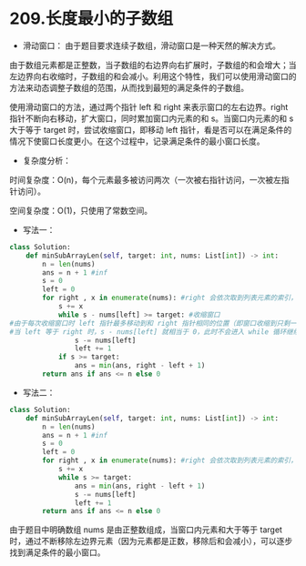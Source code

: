 # 209.长度最小的子数组

- 滑动窗口： 由于题目要求连续子数组，滑动窗口是一种天然的解决方式。

由于数组元素都是正整数，当子数组的右边界向右扩展时，子数组的和会增大；当左边界向右收缩时，子数组的和会减小。利用这个特性，我们可以使用滑动窗口的方法来动态调整子数组的范围，从而找到最短的满足条件的子数组。

使用滑动窗口的方法，通过两个指针 left 和 right 来表示窗口的左右边界。right 指针不断向右移动，扩大窗口，同时累加窗口内元素的和 s。当窗口内元素的和 s 大于等于 target 时，尝试收缩窗口，即移动 left 指针，看是否可以在满足条件的情况下使窗口长度更小。在这个过程中，记录满足条件的最小窗口长度。

- 复杂度分析：
  
时间复杂度：O(n)，每个元素最多被访问两次（一次被右指针访问，一次被左指针访问）。

空间复杂度：O(1)，只使用了常数空间。

- 写法一：
  
```Python
class Solution:
    def minSubArrayLen(self, target: int, nums: List[int]) -> int:
        n = len(nums)
        ans = n + 1 #inf
        s = 0
        left = 0
        for right , x in enumerate(nums): #right 会依次取到列表元素的索引，x 会依次取到列表中的元素。 x = nums[right] 扩大滑动窗口的范围
            s += x
            while s - nums[left] >= target: #收缩窗口
#由于每次收缩窗口时 left 指针最多移动到和 right 指针相同的位置（即窗口收缩到只剩一个元素）
#当 left 等于 right 时，s - nums[left] 就相当于 0，此时不会进入 while 循环继续收缩窗口，因为 s - nums[left] >= target 不成立。所以，不会出现 left 指针超过 right 指针的情况，因此不需要额外判断 left < right。
                s -= nums[left]
                left += 1
            if s >= target:
                ans = min(ans, right - left + 1)
        return ans if ans <= n else 0
```

- 写法二：

```Python
class Solution:
    def minSubArrayLen(self, target: int, nums: List[int]) -> int:
        n = len(nums)
        ans = n + 1 #inf
        s = 0
        left = 0
        for right , x in enumerate(nums): #right 会依次取到列表元素的索引，x 会依次取到列表中的元素。 x = nums[right] 扩大滑动窗口的范围
            s += x
            while s >= target:
                ans = min(ans, right - left + 1)
                s -= nums[left]
                left += 1
        return ans if ans <= n else 0
```

由于题目中明确数组 nums 是由正整数组成，当窗口内元素和大于等于 target 时，通过不断移除左边界元素（因为元素都是正数，移除后和会减小），可以逐步找到满足条件的最小窗口。


